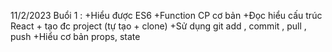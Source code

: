 11/2/2023
Buổi 1 : 
+Hiểu được ES6
+Function CP cơ bản
+Đọc hiểu cấu trúc React + tạo đc project (tự tạo + clone)
+Sử dụng git add , commit , pull , push
+Hiểu cơ bản props, state
